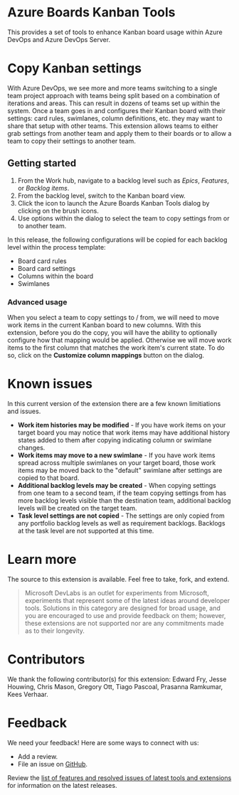 # Azure Boards Kanban Tools

This provides a set of tools to enhance Kanban board usage within Azure DevOps and Azure DevOps Server.

# Copy Kanban settings
With Azure DevOps, we see more and more teams switching to a single team project approach with teams being split based on a combination of iterations and areas. This can result in dozens of teams set up within the system. Once a team goes in and configures their Kanban board with their settings: card rules, swimlanes, column definitions, etc. they may want to share that setup with other teams. This extension allows teams to either grab settings from another team and apply them to their boards or to allow a team to copy their settings to another team.

## Getting started

1) From the Work hub, navigate to a backlog level such as *Epics*, *Features*, or *Backlog items*.
2) From the backlog level, switch to the Kanban board view.
3) Click the icon to launch the Azure Boards Kanban Tools dialog by clicking on the brush icons.
4) Use options within the dialog to select the team to copy settings from or to another team.

In this release, the following configurations will be copied for each backlog level within the process template:
* Board card rules
* Board card settings
* Columns within the board
* Swimlanes

### Advanced usage

When you select a team to copy settings to / from, we will need to move work items in the current Kanban board to new columns. With this extension, before you do the copy, you will have the ability to optionally configure how that mapping would be applied. Otherwise we will move work items to the first column that matches the work item's current state. To do so, click on the **Customize column mappings** button on the dialog.

# Known issues

In this current version of the extension there are a few known limitiations and issues.
* **Work item histories may be modified** - If you have work items on your target board you may notice that work items may have additional history states added to them after copying indicating column or swimlane changes.
* **Work items may move to a new swimlane** - If you have work items spread across multiple swimlanes on your target board, those work items may be moved back to the "default" swimlane after settings are copied to that board.
* **Additional backlog levels may be created** - When copying settings from one team to a second team, if the team copying settings from has more backlog levels visible than the destination team, additional backlog levels will be created on the target team.
* **Task level settings are not copied** - The settings are only copied from any portfolio backlog levels as well as requirement backlogs. Backlogs at the task level are not supported at this time.

# Learn more
The source to this extension is available. Feel free to take, fork, and extend.

> Microsoft DevLabs is an outlet for experiments from Microsoft, experiments that represent some of the latest ideas around developer tools. Solutions in this category are designed for broad usage, and you are encouraged to use and provide feedback on them; however, these extensions are not supported nor are any commitments made as to their longevity.

# Contributors

We thank the following contributor(s) for this extension: Edward Fry, Jesse Houwing, Chris Mason, Gregory Ott, Tiago Pascoal, Prasanna Ramkumar, Kees Verhaar.

# Feedback

We need your feedback! Here are some ways to connect with us:

* Add a review.
* File an issue on [GitHub](https://github.com/ALM-Rangers/azure-boards-kanban-tools/issues).

Review the [list of features and resolved issues of latest tools and extensions](https://aka.ms/vsarreleases) for information on the latest releases.